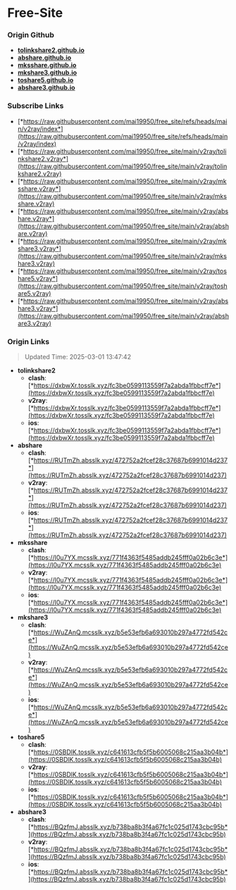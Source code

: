 # Free-Site

### Origin Github

- [**tolinkshare2.github.io**](https://github.com/tolinkshare2/tolinkshare2.github.io)
- [**abshare.github.io**](https://github.com/abshare/abshare.github.io)
- [**mksshare.github.io**](https://github.com/mksshare/mksshare.github.io)
- [**mkshare3.github.io**](https://github.com/mkshare3/mkshare3.github.io)
- [**toshare5.github.io**](https://github.com/toshare5/toshare5.github.io)
- [**abshare3.github.io**](https://github.com/abshare3/abshare3.github.io)

### Subscribe Links

- [*https://raw.githubusercontent.com/mai19950/free_site/refs/heads/main/v2ray/index*](https://raw.githubusercontent.com/mai19950/free_site/refs/heads/main/v2ray/index)
- [*https://raw.githubusercontent.com/mai19950/free_site/main/v2ray/tolinkshare2.v2ray*](https://raw.githubusercontent.com/mai19950/free_site/main/v2ray/tolinkshare2.v2ray)
- [*https://raw.githubusercontent.com/mai19950/free_site/main/v2ray/mksshare.v2ray*](https://raw.githubusercontent.com/mai19950/free_site/main/v2ray/mksshare.v2ray)
- [*https://raw.githubusercontent.com/mai19950/free_site/main/v2ray/abshare.v2ray*](https://raw.githubusercontent.com/mai19950/free_site/main/v2ray/abshare.v2ray)
- [*https://raw.githubusercontent.com/mai19950/free_site/main/v2ray/mkshare3.v2ray*](https://raw.githubusercontent.com/mai19950/free_site/main/v2ray/mkshare3.v2ray)
- [*https://raw.githubusercontent.com/mai19950/free_site/main/v2ray/toshare5.v2ray*](https://raw.githubusercontent.com/mai19950/free_site/main/v2ray/toshare5.v2ray)
- [*https://raw.githubusercontent.com/mai19950/free_site/main/v2ray/abshare3.v2ray*](https://raw.githubusercontent.com/mai19950/free_site/main/v2ray/abshare3.v2ray)

### Origin Links

> Updated Time: 2025-03-01 13:47:42

- **tolinkshare2**
  - **clash**: [*https://dxbwXr.tosslk.xyz/fc3be0599113559f7a2abda1fbbcff7e*](https://dxbwXr.tosslk.xyz/fc3be0599113559f7a2abda1fbbcff7e)
  - **v2ray**: [*https://dxbwXr.tosslk.xyz/fc3be0599113559f7a2abda1fbbcff7e*](https://dxbwXr.tosslk.xyz/fc3be0599113559f7a2abda1fbbcff7e)
  - **ios**: [*https://dxbwXr.tosslk.xyz/fc3be0599113559f7a2abda1fbbcff7e*](https://dxbwXr.tosslk.xyz/fc3be0599113559f7a2abda1fbbcff7e)
- **abshare**
  - **clash**: [*https://RUTmZh.absslk.xyz/472752a2fcef28c37687b6991014d237*](https://RUTmZh.absslk.xyz/472752a2fcef28c37687b6991014d237)
  - **v2ray**: [*https://RUTmZh.absslk.xyz/472752a2fcef28c37687b6991014d237*](https://RUTmZh.absslk.xyz/472752a2fcef28c37687b6991014d237)
  - **ios**: [*https://RUTmZh.absslk.xyz/472752a2fcef28c37687b6991014d237*](https://RUTmZh.absslk.xyz/472752a2fcef28c37687b6991014d237)
- **mksshare**
  - **clash**: [*https://I0u7YX.mcsslk.xyz/771f4363f5485addb245fff0a02b6c3e*](https://I0u7YX.mcsslk.xyz/771f4363f5485addb245fff0a02b6c3e)
  - **v2ray**: [*https://I0u7YX.mcsslk.xyz/771f4363f5485addb245fff0a02b6c3e*](https://I0u7YX.mcsslk.xyz/771f4363f5485addb245fff0a02b6c3e)
  - **ios**: [*https://I0u7YX.mcsslk.xyz/771f4363f5485addb245fff0a02b6c3e*](https://I0u7YX.mcsslk.xyz/771f4363f5485addb245fff0a02b6c3e)
- **mkshare3**
  - **clash**: [*https://WuZAnQ.mcsslk.xyz/b5e53efb6a693010b297a4772fd542ce*](https://WuZAnQ.mcsslk.xyz/b5e53efb6a693010b297a4772fd542ce)
  - **v2ray**: [*https://WuZAnQ.mcsslk.xyz/b5e53efb6a693010b297a4772fd542ce*](https://WuZAnQ.mcsslk.xyz/b5e53efb6a693010b297a4772fd542ce)
  - **ios**: [*https://WuZAnQ.mcsslk.xyz/b5e53efb6a693010b297a4772fd542ce*](https://WuZAnQ.mcsslk.xyz/b5e53efb6a693010b297a4772fd542ce)
- **toshare5**
  - **clash**: [*https://0SBDlK.tosslk.xyz/c641613cfb5f5b6005068c215aa3b04b*](https://0SBDlK.tosslk.xyz/c641613cfb5f5b6005068c215aa3b04b)
  - **v2ray**: [*https://0SBDlK.tosslk.xyz/c641613cfb5f5b6005068c215aa3b04b*](https://0SBDlK.tosslk.xyz/c641613cfb5f5b6005068c215aa3b04b)
  - **ios**: [*https://0SBDlK.tosslk.xyz/c641613cfb5f5b6005068c215aa3b04b*](https://0SBDlK.tosslk.xyz/c641613cfb5f5b6005068c215aa3b04b)
- **abshare3**
  - **clash**: [*https://BQzfmJ.absslk.xyz/b738ba8b3f4a67fc1c025d1743cbc95b*](https://BQzfmJ.absslk.xyz/b738ba8b3f4a67fc1c025d1743cbc95b)
  - **v2ray**: [*https://BQzfmJ.absslk.xyz/b738ba8b3f4a67fc1c025d1743cbc95b*](https://BQzfmJ.absslk.xyz/b738ba8b3f4a67fc1c025d1743cbc95b)
  - **ios**: [*https://BQzfmJ.absslk.xyz/b738ba8b3f4a67fc1c025d1743cbc95b*](https://BQzfmJ.absslk.xyz/b738ba8b3f4a67fc1c025d1743cbc95b)
